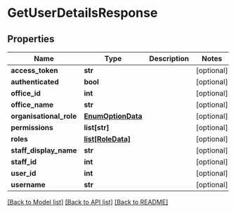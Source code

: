 # GetUserDetailsResponse

## Properties
Name | Type | Description | Notes
------------ | ------------- | ------------- | -------------
**access_token** | **str** |  | [optional] 
**authenticated** | **bool** |  | [optional] 
**office_id** | **int** |  | [optional] 
**office_name** | **str** |  | [optional] 
**organisational_role** | [**EnumOptionData**](EnumOptionData.md) |  | [optional] 
**permissions** | **list[str]** |  | [optional] 
**roles** | [**list[RoleData]**](RoleData.md) |  | [optional] 
**staff_display_name** | **str** |  | [optional] 
**staff_id** | **int** |  | [optional] 
**user_id** | **int** |  | [optional] 
**username** | **str** |  | [optional] 

[[Back to Model list]](../README.md#documentation-for-models) [[Back to API list]](../README.md#documentation-for-api-endpoints) [[Back to README]](../README.md)

